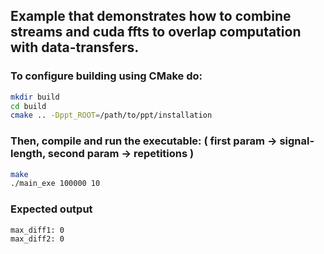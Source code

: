 ## Example that demonstrates how to combine streams and cuda ffts to overlap computation with data-transfers.

### To configure building using CMake do:
```sh
mkdir build
cd build
cmake .. -Dppt_ROOT=/path/to/ppt/installation
```

### Then, compile and run the executable: ( first param -> signal-length, second param -> repetitions )
```sh
make
./main_exe 100000 10
```

### Expected output
```
max_diff1: 0
max_diff2: 0
```